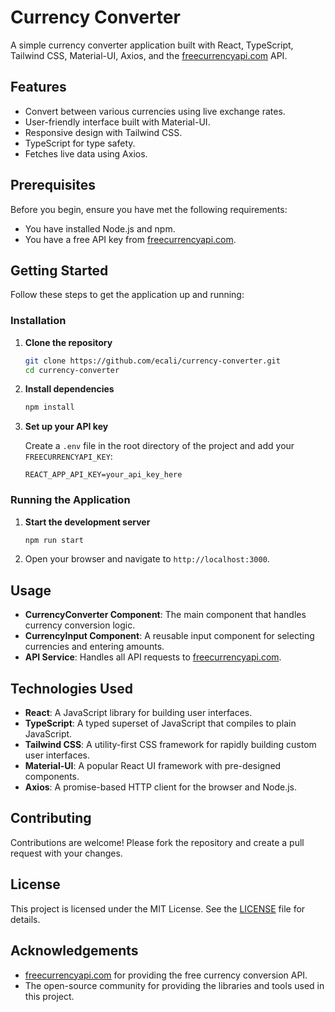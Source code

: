 # Currency Converter

A simple currency converter application built with React, TypeScript, Tailwind CSS, Material-UI, Axios, and the [freecurrencyapi.com](https://freecurrencyapi.com) API.

## Features

- Convert between various currencies using live exchange rates.
- User-friendly interface built with Material-UI.
- Responsive design with Tailwind CSS.
- TypeScript for type safety.
- Fetches live data using Axios.

## Prerequisites

Before you begin, ensure you have met the following requirements:

- You have installed Node.js and npm.
- You have a free API key from [freecurrencyapi.com](https://freecurrencyapi.com).

## Getting Started

Follow these steps to get the application up and running:

### Installation

1. **Clone the repository**

    ```bash
    git clone https://github.com/ecali/currency-converter.git
    cd currency-converter
    ```

2. **Install dependencies**

    ```bash
    npm install
    ```

3. **Set up your API key**

   Create a `.env` file in the root directory of the project and add your `FREECURRENCYAPI_KEY`:

    ```env
    REACT_APP_API_KEY=your_api_key_here
    ```

### Running the Application

1. **Start the development server**

    ```bash
    npm run start
    ```

2. Open your browser and navigate to `http://localhost:3000`.

## Usage

- **CurrencyConverter Component**: The main component that handles currency conversion logic.
- **CurrencyInput Component**: A reusable input component for selecting currencies and entering amounts.
- **API Service**: Handles all API requests to [freecurrencyapi.com](https://freecurrencyapi.com).

## Technologies Used

- **React**: A JavaScript library for building user interfaces.
- **TypeScript**: A typed superset of JavaScript that compiles to plain JavaScript.
- **Tailwind CSS**: A utility-first CSS framework for rapidly building custom user interfaces.
- **Material-UI**: A popular React UI framework with pre-designed components.
- **Axios**: A promise-based HTTP client for the browser and Node.js.

## Contributing

Contributions are welcome! Please fork the repository and create a pull request with your changes.

## License

This project is licensed under the MIT License. See the [LICENSE](LICENSE) file for details.

## Acknowledgements

- [freecurrencyapi.com](https://freecurrencyapi.com) for providing the free currency conversion API.
- The open-source community for providing the libraries and tools used in this project.
